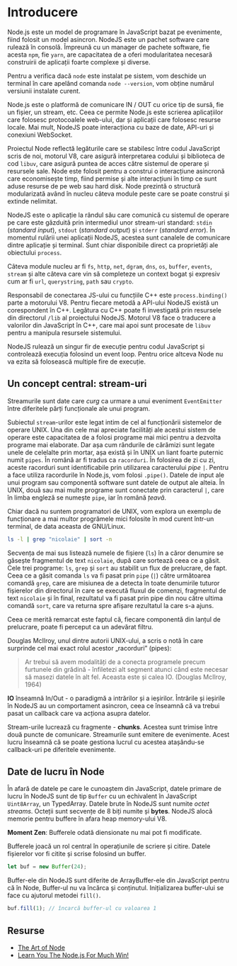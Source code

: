 # Introducere

Node.js este un model de programare în JavaScript bazat pe evenimente, fiind folosit un model asincron. NodeJS este un pachet software care rulează în consolă. Împreună cu un manager de pachete software, fie acesta `npm`, fie `yarn`, are capacitatea de a oferi modularitatea necesară construirii de aplicații foarte complexe și diverse.

Pentru a verifica dacă `node` este instalat pe sistem, vom deschide un terminal în care apelând comanda `node --version`, vom obține numărul versiunii instalate curent.

Node.js este o platformă de comunicare IN / OUT cu orice tip de sursă, fie un fișier, un stream, etc. Ceea ce permite Node.js este scrierea aplicațiilor care folosesc protocoalele web-ului, dar și aplicații care folosesc resurse locale. Mai mult, NodeJS poate interacționa cu baze de date, API-uri și conexiuni WebSocket.

Proiectul Node reflectă legăturile care se stabilesc între codul JavaScript scris de noi, motorul V8, care asigură interpretarea codului și biblioteca de cod `libuv`, care asigură puntea de acces către sistemul de operare și resursele sale. Node este folosit pentru a construi o interacțiune asincronă care economisește timp, fiind permise și alte interacțiuni în timp ce sunt aduse resurse de pe web sau hard disk. Node prezintă o structură modularizată având în nucleu câteva module peste care se poate construi și extinde nelimitat.

NodeJS este o aplicație la rândul său care comunică cu sistemul de operare pe care este găzduită prin intermediul unor stream-uri standard: `stdin` (*standard input*), `stdout` (*standard output*) și `stderr` (*standard error*). În momentul rulării unei aplicații NodeJS, acestea sunt canalele de comunicare dintre aplicație și terminal. Sunt chiar disponibile direct ca proprietăți ale obiectului `process`.

Câteva module nucleu ar fi `fs`, `http`, `net`, `dgram`, `dns`, `os`, `buffer`, `events`, `stream` și alte câteva care vin să completeze un context bogat și expresiv cum ar fi `url`, `querystring`, `path` sau `crypto`.

Responsabil de conectarea JS-ului cu funcțiile C++ este `process.binding()` parte a motorului V8. Pentru fiecare metodă a API-ului NodeJS există un corespondent în C++. Legătura cu C++ poate fi investigată prin resursele din directorul `/lib` al proiectului NodeJS. Motorul V8 face o traducere a valorilor din JavaScript în C++, care mai apoi sunt procesate de `libuv` pentru a manipula resursele sistemului.

NodeJS rulează un singur fir de execuție pentru codul JavaScript și controlează execuția folosind un event loop. Pentru orice altceva Node nu va ezita să folosească multiple fire de execuție.

## Un concept central: stream-uri

Streamurile sunt date care *curg* ca urmare a unui eveniment `EventEmitter` între diferitele părți funcționale ale unui program.

Subiectul `stream`-urilor este legat intim de cel al funcționării sistemelor de operare UNIX. Una din cele mai apreciate facilități ale acestui sistem de operare este capacitatea de a folosi programe mai mici pentru a dezvolta programe mai elaborate. Dar așa cum rândurile de cărămizi sunt legate unele de celelalte prin mortar, așa există și în UNIX un liant foarte puternic numit `pipes`. În română ar fi tradus ca `racorduri`. În folosirea de zi cu zi, aceste racorduri sunt identificabile prin utilizarea caracterului *pipe* <code>&#124;</code>. Pentru a face utiliza racordurile în Node.js, vom folosi `.pipe()`. Datele de input ale unui program sau componentă software sunt datele de output ale alteia. În UNIX, două sau mai multe programe sunt conectate prin caracterul `|`, care în limba engleză se numește `pipe`, iar în română *țeavă*.

Chiar dacă nu suntem programatori de UNIX, vom explora un exemplu de funcționare a mai multor progrămele mici folosite în mod curent într-un terminal, de data aceasta de GNU/Linux.

```bash
ls -l | grep "nicolaie" | sort -n
```

Secvența de mai sus listează numele de fișiere (`ls`) în a căror denumire se găsește fragmentul de text `nicolaie`, după care sortează ceea ce a găsit. Cele trei programe: `ls`, `grep` și `sort` au stabilit un flux de prelucrare, de fapt. Ceea ce a găsit comanda `ls` va fi pasat prin `pipe` (`|`) către următoarea comandă `grep`, care are misiunea de a detecta în toate denumirile tuturor fișierelor din directorul în care se execută fluxul de comenzi, fragmentul de text `nicolaie` și în final, rezultatul va fi pasat prin pipe din nou către ultima comandă `sort`, care va returna spre afișare rezultatul la care s-a ajuns.

Ceea ce merită remarcat este faptul că, fiecare componentă din lanțul de prelucrare, poate fi perceput ca un adevărat filtru.

Douglas McIlroy, unul dintre autorii UNIX-ului, a scris o notă în care surprinde cel mai exact rolul acestor „racorduri” (pipes):

> Ar trebui să avem modalități de a conecta programele precum furtunele din grădină - înfiletezi alt segment atunci când este necesar să masezi datele în alt fel. Aceasta este și calea IO. (Douglas McIlroy, 1964)

**IO** înseamnă In/Out - o paradigmă a intrărilor și a ieșirilor. Întrările și ieșirile în NodeJS au un comportament asincron, ceea ce înseamnă că va trebui pasat un callback care va acționa asupra datelor.

Stream-urile lucrează cu fragmente - **chunks**. Acestea sunt trimise între două puncte de comunicare. Streamurile sunt emitere de evenimente. Acest lucru înseamnă că se poate gestiona lucrul cu acestea atașându-se callback-uri pe diferitele evenimente.

## Date de lucru în Node

În afară de datele pe care le cunoaștem din JavaScript, datele primare de lucru în NodeJS sunt de tip `Buffer` cu un echivalent în JavaScript `Uint8Array`, un TypedArray. Datele brute în NodeJS sunt numite *octet streams*. Octeții sunt secvențe de 8 biți numite și **bytes**. NodeJS alocă memorie pentru buffere în afara heap memory-ului V8.

**Moment Zen**: Bufferele odată diensionate nu mai pot fi modificate.

Bufferele joacă un rol central în operațiunile de scriere și citire. Datele fișierelor vor fi citite și scrise folosind un buffer.

```javascript
let buf = new Buffer(24);
```

Buffer-ele din NodeJS sunt diferite de ArrayBuffer-ele din JavaScript pentru că în Node, Buffer-ul nu va încărca și conținutul. Inițializarea buffer-ului se face cu ajutorul metodei `fill()`.

```javascript
buf.fill(1); // încarcă buffer-ul cu valoarea 1
```

## Resurse

- [The Art of Node](https://github.com/maxogden/art-of-node)
- [Learn You The Node.js For Much Win!](https://github.com/workshopper/learnyounode#learn-you-the-nodejs-for-much-win)
